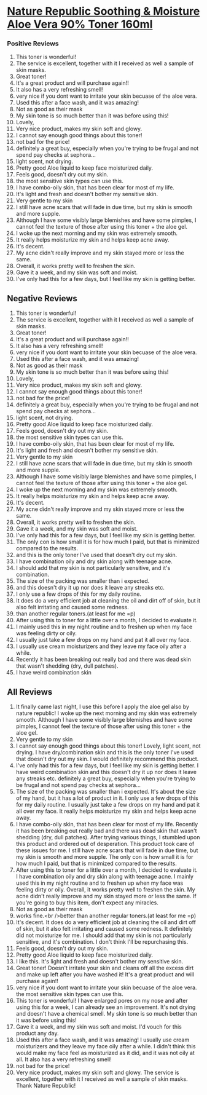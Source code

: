 # [Nature Republic Soothing &amp; Moisture Aloe Vera 90% Toner 160ml](https://products.checkmycream.com/products/Nature-Republic-Soothing-and-Moisture-Aloe-Vera-90percent-Toner-160ml.html)

### Positive Reviews

<ol>
      <li>This toner is wonderful!</li>
      <li>The service is excellent, together with it I received as well a sample of skin masks.</li>
      <li>Great toner!</li>
      <li>It&#x27;s a great product and will purchase again!!</li>
      <li>It also has a very refreshing smell!</li>
      <li>very nice if you dont want to irritate your skin becuase of the aloe vera.</li>
      <li>Used this after a face wash, and it was amazing!</li>
      <li>Not as good as their mask</li>
      <li>My skin tone is so much better than it was before using this!</li>
      <li>Lovely,  </li>
      <li>Very nice product, makes my skin soft and glowy.</li>
      <li>I cannot say enough good things about this toner!  </li>
      <li>not bad for the price!</li>
      <li>definitely a great buy, especially when you&#x27;re trying to be frugal and not spend pay checks at sephora...</li>
      <li>light scent,  not drying.</li>
      <li>Pretty good Aloe liquid to keep face moisturized daily.</li>
      <li>Feels good, doesn&#x27;t dry out my skin.</li>
      <li>the most sensitive skin types can use this.</li>
      <li>I have combo-oily skin, that has been clear for most of my life.</li>
      <li>It&#x27;s light and fresh and doesn&#x27;t bother my sensitive skin.</li>
      <li>Very gentle to my skin</li>
      <li>I still have acne scars that will fade in due time, but my skin is smooth and more supple.</li>
      <li>Although I have some visibly large blemishes and have some pimples, I cannot feel the texture of those after using this toner + the aloe gel.</li>
      <li>I woke up the next morning and my skin was extremely smooth.</li>
      <li>It really helps moisturize my skin and helps keep acne away.</li>
      <li>It&#x27;s decent.</li>
      <li>My acne didn&#x27;t really improve and my skin stayed more or less the same.  </li>
      <li>Overall, it works pretty well to freshen the skin.  </li>
      <li>Gave it a week, and my skin was soft and moist.</li>
      <li>I&#x27;ve only had this for a few days, but I feel like my skin is getting better.  </li>
</ol>


<h2>Negative Reviews</h2>
<ol>
<li> This toner is wonderful!</li>
<li> The service is excellent, together with it I received as well a sample of skin masks.</li>
<li> Great toner!</li>
<li> It&#x27;s a great product and will purchase again!!</li>
<li> It also has a very refreshing smell!</li>
<li> very nice if you dont want to irritate your skin becuase of the aloe vera.</li>
<li> Used this after a face wash, and it was amazing!</li>
<li> Not as good as their mask</li>
<li> My skin tone is so much better than it was before using this!</li>
<li> Lovely,  </li>
<li> Very nice product, makes my skin soft and glowy.</li>
<li> I cannot say enough good things about this toner!  </li>
<li> not bad for the price!</li>
<li> definitely a great buy, especially when you&#x27;re trying to be frugal and not spend pay checks at sephora...</li>
<li> light scent,  not drying.</li>
<li> Pretty good Aloe liquid to keep face moisturized daily.</li>
<li> Feels good, doesn&#x27;t dry out my skin.</li>
<li> the most sensitive skin types can use this.</li>
<li> I have combo-oily skin, that has been clear for most of my life.</li>
<li> It&#x27;s light and fresh and doesn&#x27;t bother my sensitive skin.</li>
<li> Very gentle to my skin</li>
<li> I still have acne scars that will fade in due time, but my skin is smooth and more supple.</li>
<li> Although I have some visibly large blemishes and have some pimples, I cannot feel the texture of those after using this toner + the aloe gel.</li>
<li> I woke up the next morning and my skin was extremely smooth.</li>
<li> It really helps moisturize my skin and helps keep acne away.</li>
<li> It&#x27;s decent.</li>
<li> My acne didn&#x27;t really improve and my skin stayed more or less the same.  </li>
<li> Overall, it works pretty well to freshen the skin.  </li>
<li> Gave it a week, and my skin was soft and moist.</li>
<li> I&#x27;ve only had this for a few days, but I feel like my skin is getting better.  </li>
<li> The only con is how small it is for how much I paid, but that is minimized compared to the results.</li>
<li> and this is the only toner I&#x27;ve used that doesn&#x27;t dry out my skin.</li>
<li> I have combination oily and dry skin along with teenage acne.  </li>
<li> I should add that my skin is not particularly sensitive, and it&#x27;s combination.</li>
<li> The size of the packing was smaller than i expected.</li>
<li> and this doesn&#x27;t dry it up nor does it leave any streaks etc.  </li>
<li> I only use a few drops of this for my daily routine.</li>
<li> It does do a very efficient job at cleaning the oil and dirt off of skin, but it also felt irritating and caused some redness.</li>
<li> than another regular toners.(at least for me &#x3D;p)</li>
<li> After using this to toner for a little over a month, I decided to evaluate it.  </li>
<li> I mainly used this in my night routine and to freshen up when my face was feeling dirty or oily.  </li>
<li> I usually just take a few drops on my hand and pat it all over my face.</li>
<li> I usually use cream moisturizers and they leave my face oily after a while.</li>
<li> Recently it has been breaking out really bad and there was dead skin that wasn&#x27;t shedding (dry, dull patches).</li>
<li> I have weird combination skin</li>
</ol>

<h2>All Reviews</h2>

<ol>
    <li> It finally came last night, I use this before I apply the aloe gel also by nature republic! I woke up the next morning and my skin was extremely smooth. Although I have some visibly large blemishes and have some pimples, I cannot feel the texture of those after using this toner + the aloe gel.</li>
    <li> Very gentle to my skin</li>
    <li> I cannot say enough good things about this toner!  Lovely,  light scent,  not drying. I have dry/combination skin and this is the only toner I&#x27;ve used that doesn&#x27;t dry out my skin. I would definitely recommend this product.</li>
    <li> I&#x27;ve only had this for a few days, but I feel like my skin is getting better.  I have weird combination skin and this doesn&#x27;t dry it up nor does it leave any streaks etc.  definitely a great buy, especially when you&#x27;re trying to be frugal and not spend pay checks at sephora...</li>
    <li> The size of the packing was smaller than i expected. It&#x27;s about the size of my hand, but it has a lot of product in it. I only use a few drops of this for my daily routine. I usually just take a few drops on my hand and pat it all over my face. It really helps moisturize my skin and helps keep acne away.</li>
    <li> I have combo-oily skin, that has been clear for most of my life. Recently it has been breaking out really bad and there was dead skin that wasn&#x27;t shedding (dry, dull patches). After trying various things, I stumbled upon this product and ordered out of desperation. This product took care of these issues for me. I still have acne scars that will fade in due time, but my skin is smooth and more supple. The only con is how small it is for how much I paid, but that is minimized compared to the results.</li>
    <li> After using this to toner for a little over a month, I decided to evaluate it.  I have combination oily and dry skin along with teenage acne.  I mainly used this in my night routine and to freshen up when my face was feeling dirty or oily.  Overall, it works pretty well to freshen the skin.  My acne didn&#x27;t really improve and my skin stayed more or less the same.  If you&#x27;re going to buy this item, don&#x27;t expect any miracles.</li>
    <li> Not as good as their mask</li>
    <li> works fine.&lt;br /&gt;better than another regular toners.(at least for me &#x3D;p)</li>
    <li> It&#x27;s decent. It does do a very efficient job at cleaning the oil and dirt off of skin, but it also felt irritating and caused some redness. It definitely did not moisturize for me. I should add that my skin is not particularly sensitive, and it&#x27;s combination. I don&#x27;t think I&#x27;ll be repurchasing this.</li>
    <li> Feels good, doesn&#x27;t dry out my skin.</li>
    <li> Pretty good Aloe liquid to keep face moisturized daily.</li>
    <li> I like this. It&#x27;s light and fresh and doesn&#x27;t bother my sensitive skin.</li>
    <li> Great toner! Doesn&#x27;t irritate your skin and cleans off all the excess dirt and make up left after you have washed it! It&#x27;s a great product and will purchase again!!</li>
    <li> very nice if you dont want to irritate your skin becuase of the aloe vera. the most sensitive skin types can use this.</li>
    <li> This toner is wonderful! I have enlarged pores on my nose and after using this for a week, I can already see an improvement. It&#x27;s not drying and doesn&#x27;t have a chemical smell. My skin tone is so much better than it was before using this!</li>
    <li> Gave it a week, and my skin was soft and moist. I&#x27;d vouch for this product any day.</li>
    <li> Used this after a face wash, and it was amazing! I usually use cream moisturizers and they leave my face oily after a while. I didn&#x27;t think this would make my face feel as moisturized as it did, and it was not oily at all. It also has a very refreshing smell!</li>
    <li> not bad for the price!</li>
    <li> Very nice product, makes my skin soft and glowy. The service is excellent, together with it I received as well a sample of skin masks. Thank Nature Republic!</li>
</ol>




